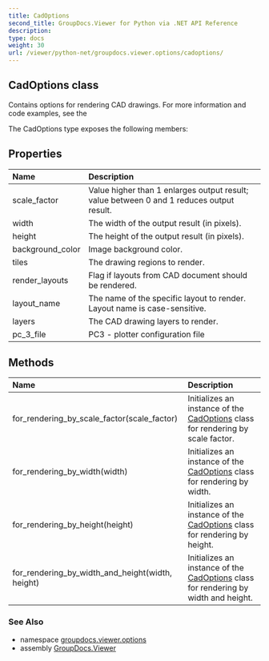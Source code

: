```yaml
---
title: CadOptions
second_title: GroupDocs.Viewer for Python via .NET API Reference
description: 
type: docs
weight: 30
url: /viewer/python-net/groupdocs.viewer.options/cadoptions/
---
```


## CadOptions class

Contains options for rendering CAD drawings. For more information and code examples, see the

The CadOptions type exposes the following members:
## Properties
| Name | Description |
| :- | :- |
|scale_factor|Value higher than 1 enlarges output result; value between 0 and 1 reduces output result.|
|width|The width of the output result (in pixels).|
|height|The height of the output result (in pixels).|
|background_color|Image background color.|
|tiles|The drawing regions to render.|
|render_layouts|Flag if layouts from CAD document should be rendered.|
|layout_name|The name of the specific layout to render. Layout name is case-sensitive.|
|layers|The CAD drawing layers to render.|
|pc_3_file|PC3 - plotter configuration file|
## Methods
| Name | Description |
| :- | :- |
|for_rendering_by_scale_factor(scale_factor)|Initializes an instance of the [CadOptions](/viewer/python-net/groupdocs.viewer.options/cadoptions/) class for rendering by scale factor.|
|for_rendering_by_width(width)|Initializes an instance of the [CadOptions](/viewer/python-net/groupdocs.viewer.options/cadoptions/) class for rendering by width.|
|for_rendering_by_height(height)|Initializes an instance of the [CadOptions](/viewer/python-net/groupdocs.viewer.options/cadoptions/) class for rendering by height.|
|for_rendering_by_width_and_height(width, height)|Initializes an instance of the [CadOptions](/viewer/python-net/groupdocs.viewer.options/cadoptions/) class for rendering by width and height.|

### See Also

* namespace [groupdocs.viewer.options](/viewer/python-net/groupdocs.viewer.options/)
* assembly [GroupDocs.Viewer](/viewer/python-net/)


